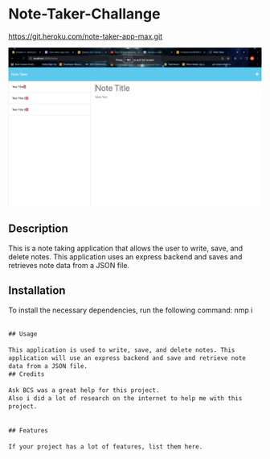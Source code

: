 # Note-Taker-Challange
https://git.heroku.com/note-taker-app-max.git

![Alt text](Assets/Screen%20Shot%202023-02-13%20at%2010.18.05%20PM.png)

## Description
This is a note taking application that allows the user to write, save, and delete notes. This application uses an express backend and saves and retrieves note data from a JSON file.

## Installation

To install the necessary dependencies, run the following command:
nmp i 
```

## Usage

This application is used to write, save, and delete notes. This application will use an express backend and save and retrieve note data from a JSON file.
## Credits

Ask BCS was a great help for this project.
Also i did a lot of research on the internet to help me with this project.


## Features

If your project has a lot of features, list them here.
